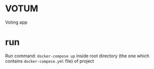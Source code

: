 # VOTUM
Voting app

# run
Run command: 
`docker-compose up`
inside root directory (the one which contains `docker-compose.yml` file) of project